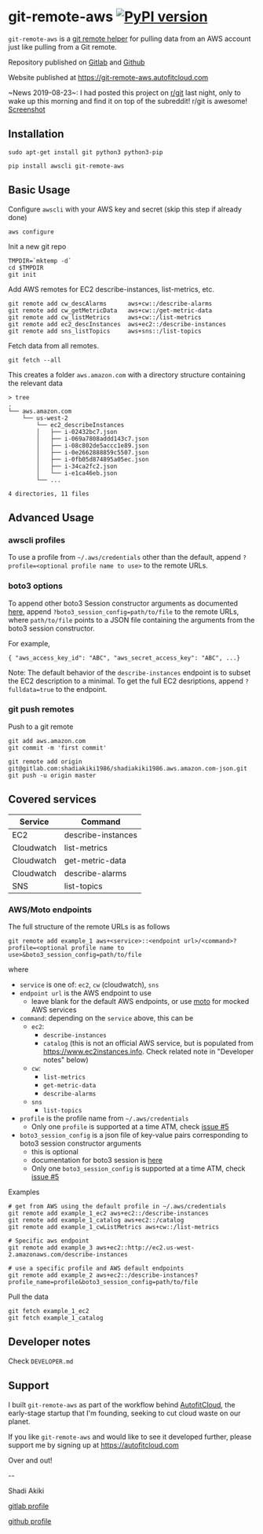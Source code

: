 # git-remote-aws [![PyPI version](https://badge.fury.io/py/git-remote-aws.svg)](https://badge.fury.io/py/git-remote-aws)

`git-remote-aws` is a [git remote helper](https://git-scm.com/docs/git-remote-helpers) for pulling data from an AWS account just like pulling from a Git remote.

Repository published on [Gitlab](https://gitlab.com/autofitcloud/git-remote-aws) and [Github](https://github.com/autofitcloud/git-remote-aws)

Website published at https://git-remote-aws.autofitcloud.com

~News 2019-08-23~:
I had posted this project on [r/git](https://www.reddit.com/r/git/comments/ctxcq8/gitremoteaws_aws_accounts_as_git_remotes/) last night,
only to wake up this morning and find it on top of the subreddit!
r/git is awesome!
[Screenshot](https://imgur.com/gallery/4PB2BeY)


## Installation

```
sudo apt-get install git python3 python3-pip

pip install awscli git-remote-aws
```

## Basic Usage

Configure `awscli` with your AWS key and secret (skip this step if already done)

```
aws configure
```

Init a new git repo

```
TMPDIR=`mktemp -d`
cd $TMPDIR
git init
```

Add AWS remotes for EC2 describe-instances, list-metrics, etc.

```
git remote add cw_descAlarms      aws+cw::/describe-alarms
git remote add cw_getMetricData   aws+cw::/get-metric-data
git remote add cw_listMetrics     aws+cw::/list-metrics
git remote add ec2_descInstances  aws+ec2::/describe-instances
git remote add sns_listTopics     aws+sns::/list-topics
```

Fetch data from all remotes.

```
git fetch --all
```

This creates a folder `aws.amazon.com` with a directory structure containing the relevant data

```
> tree
.
└── aws.amazon.com
    └── us-west-2
        └── ec2_describeInstances
        │   ├── i-02432bc7.json
        │   ├── i-069a7808addd143c7.json
        │   ├── i-08c802de5accc1e89.json
        │   ├── i-0e2662888859c5507.json
        │   ├── i-0fb05d874895a05ec.json
        │   ├── i-34ca2fc2.json
        │   └── i-e1ca46eb.json
        └── ...

4 directories, 11 files
```


## Advanced Usage

### awscli profiles

To use a profile from `~/.aws/credentials` other than the default,
append `?profile=<optional profile name to use>` to the remote URLs.


### boto3 options

To append other boto3 Session constructor arguments as documented
[here](https://boto3.amazonaws.com/v1/documentation/api/latest/reference/core/session.html),
append `?boto3_session_config=path/to/file` to the remote URLs,
where `path/to/file` points to a JSON file containing the arguments from the boto3 session constructor.

For example,

```
{ "aws_access_key_id": "ABC", "aws_secret_access_key": "ABC", ...}
```


Note: The default behavior of the `describe-instances` endpoint is to subset the EC2 description to a minimal.
To get the full EC2 desriptions, append `?fulldata=true` to the endpoint.


### git push remotes

Push to a git remote

```
git add aws.amazon.com
git commit -m 'first commit'

git remote add origin git@gitlab.com:shadiakiki1986/shadiakiki1986.aws.amazon.com-json.git
git push -u origin master
```


## Covered services

Service    | Command
--------|------
EC2     | describe-instances
Cloudwatch   | list-metrics
Cloudwatch   | get-metric-data
Cloudwatch   | describe-alarms
SNS | list-topics



### AWS/Moto endpoints

The full structure of the remote URLs is as follows

```
git remote add example_1 aws+<service>::<endpoint url>/<command>?profile=<optional profile name to use>&boto3_session_config=path/to/file
```

where

- `service` is one of: `ec2`, `cw` (cloudwatch), `sns`
- `endpoint url` is the AWS endpoint to use
    - leave blank for the default AWS endpoints, or use [moto](http://docs.getmoto.org/en/latest/) for mocked AWS services
- `command`: depending on the `service` above, this can be
    - `ec2`:
        - `describe-instances`
        - `catalog` (this is not an official AWS service, but is populated from https://www.ec2instances.info. Check related note in "Developer notes" below)
    - `cw`:
        - `list-metrics`
        - `get-metric-data`
        - `describe-alarms`
    - `sns`
        - `list-topics`
- `profile` is the profile name from `~/.aws/credentials`
    - Only one `profile` is supported at a time ATM, check [issue #5](https://gitlab.com/autofitcloud/git-remote-aws/issues/5)
- `boto3_session_config` is a json file of key-value pairs corresponding to boto3 session constructor arguments
    - this is optional
    - documentation for boto3 session is [here](https://boto3.amazonaws.com/v1/documentation/api/latest/reference/core/session.html)
    - Only one `boto3_session_config` is supported at a time ATM, check [issue #5](https://gitlab.com/autofitcloud/git-remote-aws/issues/5)


Examples

```
# get from AWS using the default profile in ~/.aws/credentials
git remote add example_1_ec2 aws+ec2::/describe-instances
git remote add example_1_catalog aws+ec2::/catalog
git remote add example_1_cwListMetrics aws+cw::/list-metrics

# Specific aws endpoint
git remote add example_3 aws+ec2::http://ec2.us-west-2.amazonaws.com/describe-instances

# use a specific profile and AWS default endpoints
git remote add example_2 aws+ec2::/describe-instances?profile_name=profile&boto3_session_config=path/to/file
```

Pull the data

```
git fetch example_1_ec2
git fetch example_1_catalog
```


## Developer notes

Check `DEVELOPER.md`


## Support

I built `git-remote-aws` as part of the workflow behind [AutofitCloud](https://autofitcloud.com), the early-stage startup that I'm founding, seeking to cut cloud waste on our planet.

If you like `git-remote-aws` and would like to see it developed further,
please support me by signing up at https://autofitcloud.com

Over and out!

--

Shadi Akiki

[gitlab profile](https://gitlab.com/shadiakiki1986)

[github profile](https://github.com/shadiakiki1986)
